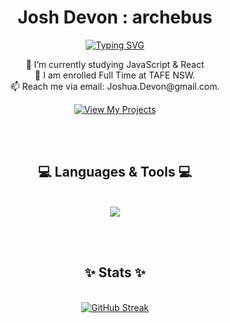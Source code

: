 <div align="center">
<h1>Josh Devon  :  archebus</h1>
</div>

<p align="center">
  <a href="https://git.io/typing-svg"><img src="https://readme-typing-svg.demolab.com?font=Fira+Code&weight=600&size=25&pause=1000&color=F73333&center=true&random=false&width=435&lines=Full+Time+Student;Part+Time+Idiot" alt="Typing SVG" /></a>
</p>

<p align="center">
  🌱 I’m currently studying JavaScript & React<br>
  🏫 I am enrolled Full Time at TAFE NSW.<br>
  📫 Reach me via email: Joshua.Devon@gmail.com.
</p>
<p align="center">
  <a href="https://archebus.github.io/" target="_blank">
    <img src="https://img.shields.io/badge/Visit-My%20Profile-f63131?style=for-the-badge&logo=github&logoColor=white&labelColor=f63131" alt="View My Projects" />
  </a>
</p>

<br><br>

<h2 align="center">💻 Languages & Tools 💻</h2><br>

<div align="center">
  <img src="https://skillicons.dev/icons?i=github,javascript,cs,html,css,vscode,nodejs" />
</div>

<br><br>

<h2 align="center">✨ Stats ✨</h2><br>

<div align="center">
  <a href="https://git.io/streak-stats"><img src="https://streak-stats.demolab.com?user=archebus&theme=highcontrast" alt="GitHub Streak" /></a>
</div>

<!---
archebus/archebus is a ✨ special ✨ repository because its `README.md` (this file) appears on your GitHub profile.
You can click the Preview link to take a look at your changes.
--->
